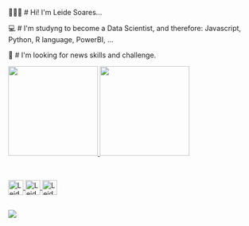 👩🏽‍💻 # Hi! I'm Leide Soares...

💻 # I'm studyng to become a Data Scientist, and therefore: Javascript, Python, R language, PowerBI, ...

🔎 # I'm looking for news skills and challenge.


<div>
  <a href = "https://www.linkedin.com/in/marileidesoaressilva/">
  <img height="180cm" src="https://github-readme-stats.vercel.app/api?username=MarileideSoaresSilva&theme=dark&show_icons=true">
  <img height="180cm" src="https://github-readme-stats.vercel.app/api/top-langs/?username=MarileideSoaresSilva&layout-compact&langs_count-4&theme=dark&show_icons=true">
</div>

##

<div style="display: inline_block"><br>
  <img align="center" alt="Leide-Js" height="30" width-"40" src="https://cdn.jsdelivr.net/gh/devicons/devicon/icons/javascript/javascript-original.svg">
  <img align="center" alt="Leide-Js" height="30" width-"40" src="https://cdn.jsdelivr.net/gh/devicons/devicon/icons/python/python-original.svg">
  <img align="center" alt="Leide-Js" height="30" width-"40" src="https://cdn.jsdelivr.net/gh/devicons/devicon/icons/r/r-original.svg">
     
</div>

##

<div>
  <a href="https://www.linkedin.com/in/marileidesoaressilva/" target="_blanck"><img src="https://img.shields.io/badge/LinkedIn-0077B5?style=for-the-badge&logo=linkedin&logoColor=white" target="_blanck">
</div>
